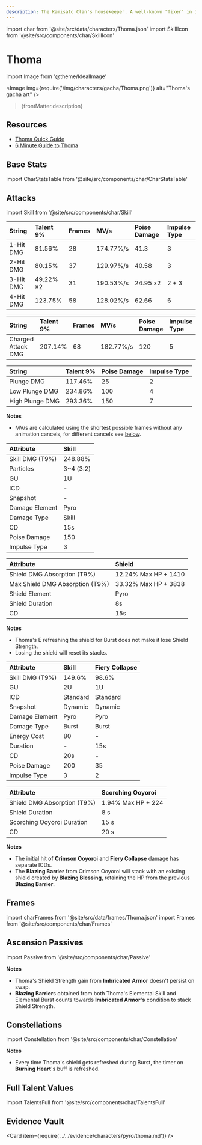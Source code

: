 ```yaml
---
description: The Kamisato Clan's housekeeper. A well-known "fixer" in Inazuma.
---
```


import char from '@site/src/data/characters/Thoma.json'
import SkillIcon from '@site/src/components/char/SkillIcon'

# Thoma

import Image from '@theme/IdealImage'

<Image img={require('/img/characters/gacha/Thoma.png')} alt="Thoma's gacha art" />
<blockquote>{frontMatter.description}</blockquote>

## Resources

* [Thoma Quick Guide](https://keqingmains.com/q/thoma-quickguide/)
* [6 Minute Guide to Thoma](https://youtu.be/hWj-Ps6QzwE)

## Base Stats

import CharStatsTable from '@site/src/components/char/CharStatsTable'

<CharStatsTable char={char} />

## Attacks

import Skill from '@site/src/components/char/Skill'

<Tabs>
<TabItem value='na' label='Normal Attacks'>
<SkillIcon char={char} skill='na' />
<div class='talent-columns'>
<Skill char={char} skill='na' sectionFilter='Normal Attack' />

| String    | Talent 9% | Frames | MV/s      | Poise Damage | Impulse Type |
| :-------- | :-------- | :----- | :-------- | :----------- | :----------- |
| 1-Hit DMG | 81.56%    | 28     | 174.77%/s | 41.3         | 3            |
| 2-Hit DMG | 80.15%    | 37     | 129.97%/s | 40.58        | 3            |
| 3-Hit DMG | 49.22% ×2 | 31     | 190.53%/s | 24.95 x2     | 2 + 3        |
| 4-Hit DMG | 123.75%   | 58     | 128.02%/s | 62.66        | 6            |

</div>
<div class='talent-columns'>
<Skill char={char} skill='na' sectionFilter='Charged Attack' />

| String             | Talent 9% | Frames | MV/s      | Poise Damage | Impulse Type |
| :----------------- | :-------- | :----- | :-------- | :----------- | :----------- |
| Charged Attack DMG | 207.14%   | 68     | 182.77%/s | 120          | 5            |

</div>
<div class='talent-columns'>
<Skill char={char} skill='na' sectionFilter='Plunging Attack' />

| String          | Talent 9% | Poise Damage | Impulse Type |
| :-------------- | :-------- | :----------- | :----------- |
| Plunge DMG      | 117.46%   | 25           | 2            |
| Low Plunge DMG  | 234.86%   | 100          | 4            |
| High Plunge DMG | 293.36%   | 150          | 7            |

</div>

**Notes**

* MV/s are calculated using the shortest possible frames without any animation cancels, for different cancels see [below](#frames).

</TabItem>

<TabItem value='e' label='Skill'>
<SkillIcon char={char} skill='e' />
<div class='talent-columns'>
<Skill char={char} skill='e' />

| Attribute         | Skill       |
| :---------------- | :---------- |
| Skill DMG \(T9%\) | 248.88%     |
| Particles         | 3~4 \(3:2\) |
| GU                | 1U          |
| ICD               | -           |
| Snapshot          | -           |
| Damage Element    | Pyro        |
| Damage Type       | Skill       |
| CD                | 15s         |
| Poise Damage      | 150         |
| Impulse Type      | 3           |

| Attribute                         | Shield               |
| :-------------------------------- | :------------------- |
| Shield DMG Absorption \(T9%\)     | 12.24% Max HP + 1410 |
| Max Shield DMG Absorption \(T9%\) | 33.32% Max HP + 3838 |
| Shield Element                    | Pyro                 |
| Shield Duration                   | 8s                   |
| CD                                | 15s                  |

</div>

**Notes**

* Thoma's E refreshing the shield for Burst does not make it lose Shield Strength.
* Losing the shield will reset its stacks.

</TabItem>

<TabItem value='q' label='Burst'>
<SkillIcon char={char} skill='q' />
<div class='talent-columns'>
<Skill char={char} skill='q'/>

| Attribute         | Skill    | Fiery Collapse |
| :---------------- | :------- | :------------- |
| Skill DMG \(T9%\) | 149.6%   | 98.6%          |
| GU                | 2U       | 1U             |
| ICD               | Standard | Standard       |
| Snapshot          | Dynamic  | Dynamic        |
| Damage Element    | Pyro     | Pyro           |
| Damage Type       | Burst    | Burst          |
| Energy Cost       | 80       | -              |
| Duration          | -        | 15s            |
| CD                | 20s      | -              |
| Poise Damage      | 200      | 35             |
| Impulse Type      | 3        | 2              |

</div>

| Attribute                     | Scorching Ooyoroi  |
| :---------------------------- | :----------------- |
| Shield DMG Absorption \(T9%\) | 1.94% Max HP + 224 |
| Shield Duration               | 8 s                |
| Scorching Ooyoroi Duration    | 15 s               |
| CD                            | 20 s               |

**Notes**

* The initial hit of **Crimson Ooyoroi** and **Fiery Collapse** damage has separate ICDs.
* The **Blazing Barrier** from Crimson Ooyoroi will stack with an existing shield created by **Blazing Blessing**, retaining the HP from the previous **Blazing Barrier**.

</TabItem>
</Tabs>

## Frames

import charFrames from '@site/src/data/frames/Thoma.json'
import Frames from '@site/src/components/char/Frames'

<Frames data={charFrames} />

## Ascension Passives

import Passive from '@site/src/components/char/Passive'

<Tabs>
<TabItem value='passive' label='Passive'>
<Passive char={char} passive={2} />
</TabItem>

<TabItem value='a1' label='Ascension 1'>
<Passive char={char} passive={0} />

**Notes**

* Thoma's Shield Strength gain from **Imbricated Armor** doesn't persist on swap.
* **Blazing Barrier**s obtained from both Thoma's Elemental Skill and Elemental Burst counts towards **Imbricated Armor's** condition to stack Shield Strength.

</TabItem>

<TabItem value='a4' label='Ascension 4'>
<Passive char={char} passive={1} />
</TabItem>
</Tabs>

## Constellations

import Constellation from '@site/src/components/char/Constellation'

<Tabs>
<TabItem value='c1' label='C1'>
<Constellation char={char} constellation={1} />
</TabItem>

<TabItem value="c2" label="C2">
<Constellation char={char} constellation={2} />
</TabItem>

<TabItem value='c3' label='C3'>
<Constellation char={char} constellation={3} />
</TabItem>

<TabItem value='c4' label='C4'>
<Constellation char={char} constellation={4} />
</TabItem>

<TabItem value='c5' label='C5'>
<Constellation char={char} constellation={5} />
</TabItem>

<TabItem value='c6' label='C6'>
<Constellation char={char} constellation={6} />

**Notes**

* Every time Thoma's shield gets refreshed during Burst, the timer on **Burning Heart**'s buff is refreshed.

</TabItem>
</Tabs>

## Full Talent Values

import TalentsFull from '@site/src/components/char/TalentsFull'

<TalentsFull char={char}/>

## Evidence Vault

<Card item={require('../../evidence/characters/pyro/thoma.md')} />
